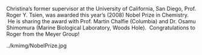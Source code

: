 Christina’s former supervisor at the University of California,  San Diego, Prof. Roger Y. Tsien, was awarded this year’s (2008) Nobel Prize in Chemistry.  He is sharing the award with Prof. Martin  Chalfie (Columbia)  and Dr. Osamu Shimomura (Marine Biological Laboratory, Woods Hole).  Congratulations to Roger from the Meyer Group!

../kmimg/NobelPrize.jpg